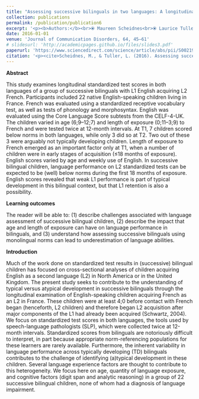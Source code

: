 ```yaml
---
title: "Assessing successive bilinguals in two languages: A longitudinal look at English-speaking children in France"
collection: publications
permalink: /publication/publication6
excerpt: '<p><b>Authors:</b><br>⦿ Maureen Scheidnes<br>⦿ Laurice Tuller</p>'
date: 2016-01-01
venue: 'Journal of Communication Disorders, 64, 45–61'
# slidesurl: 'http://academicpages.github.io/files/slides3.pdf'
paperurl: 'https://www.sciencedirect.com/science/article/abs/pii/S0021992416301381?via%3Dihub'
citation: '<p><cite>Scheidnes, M., & Tuller, L. (2016). Assessing successive bilinguals in two languages: A longitudinal look at English-speaking children in France. Journal of Communication Disorders, 64, 45–61. 10.1016/j.jcomdis.2016.10.001</cite></p>'
---
```


<p><b>Abstract</b></p>
This study examines longitudinal standardized test scores in both languages of a group of successive bilinguals with L1 English acquiring L2 French. Participants included 22 native English-speaking children living in France. French was evaluated using a standardized receptive vocabulary test, as well as tests of phonology and morphosyntax. English was evaluated using the Core Language Score subtests from the CELF-4-UK. The children varied in age (6;9–12;7) and length of exposure (0;11–3;9) to French and were tested twice at 12-month intervals. At T1, 7 children scored below norms in both languages, while only 3 did so at T2. Two out of these 3 were arguably not typically developing children. Length of exposure to French emerged as an important factor only at T1, when a number of children were in early stages of acquisition (≤18 months of exposure). English scores varied by age and weekly use of English. In successive bilingual children, language performance on L2 standardized tests can be expected to be (well) below norms during the first 18 months of exposure. English scores revealed that weak L1 performance is part of typical development in this bilingual context, but that L1 retention is also a possibility.

<p><b>Learning outcomes</b></p>
The reader will be able to: (1) describe challenges associated with language assessment of successive bilingual children, (2) describe the impact that age and length of exposure can have on language performance in bilinguals, and (3) understand how assessing successive bilinguals using monolingual norms can lead to underestimation of language abilities.

<p><b>Introduction</b></p>
Much of the work done on standardized test results in (successive) bilingual children has focused on cross-sectional analyses of children acquiring English as a second language (L2) in North America or in the United Kingdom. The present study seeks to contribute to the understanding of typical versus atypical development in successive bilinguals through the longitudinal examination of English-speaking children acquiring French as an L2 in France. These children were at least 4;0 before contact with French began (henceforth, L2 children) and therefore began L2 acquisition after major components of the L1 had already been acquired (Schwartz, 2004). We focus on standardized test scores in both languages, the tools used by speech-language pathologists (SLP), which were collected twice at 12-month intervals. Standardized scores from bilinguals are notoriously difficult to interpret, in part because appropriate norm-referencing populations for these learners are rarely available. Furthermore, the inherent variability in language performance across typically developing (TD) bilinguals contributes to the challenge of identifying (a)typical development in these children. Several language experience factors are thought to contribute to this heterogeneity. We focus here on age, quantity of language exposure, and cognitive factors (digit span and analytic reasoning) in a group of 22 successive bilingual children, none of whom had a diagnosis of language impairment.